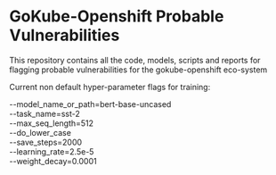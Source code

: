 # GoKube-Openshift Probable Vulnerabilities
This repository contains all the code, models, scripts and reports for flagging probable vulnerabilities for the gokube-openshift eco-system

Current non default hyper-parameter flags for training:

--model_name_or_path=bert-base-uncased  
--task_name=sst-2  
--max_seq_length=512  
--do_lower_case  
--save_steps=2000  
--learning_rate=2.5e-5  
--weight_decay=0.0001
